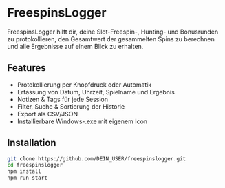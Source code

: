 ﻿# FreespinsLogger

FreespinsLogger hilft dir, deine Slot-Freespin-, Hunting- und Bonusrunden zu protokollieren, den Gesamtwert der gesammelten Spins zu berechnen und alle Ergebnisse auf einem Blick zu erhalten.

## Features

- Protokollierung per Knopfdruck oder Automatik  
- Erfassung von Datum, Uhrzeit, Spielname und Ergebnis  
- Notizen & Tags für jede Session  
- Filter, Suche & Sortierung der Historie  
- Export als CSV/JSON  
- Installierbare Windows-.exe mit eigenem Icon  

## Installation

```bash
git clone https://github.com/DEIN_USER/freespinslogger.git
cd freespinslogger
npm install
npm run start
